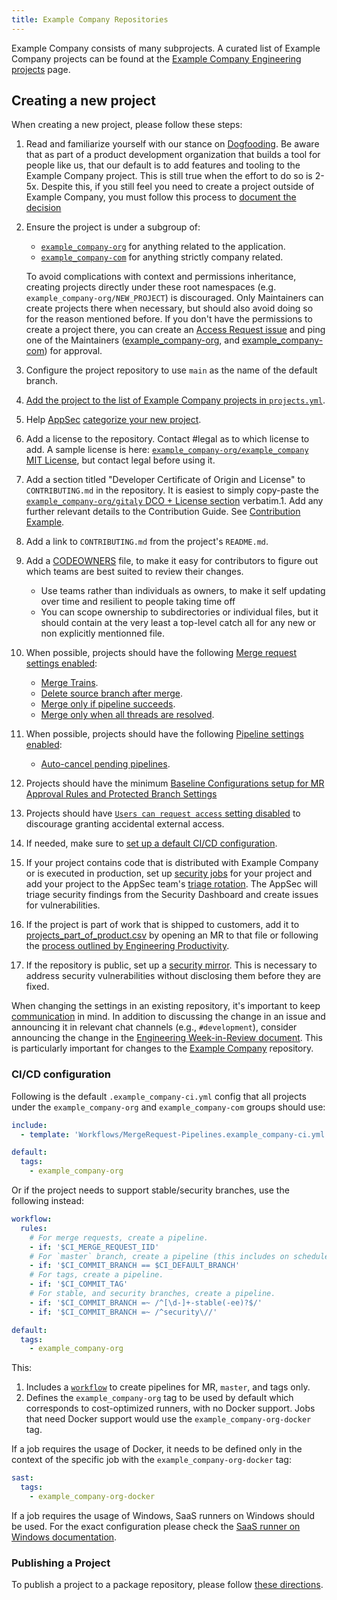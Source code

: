 ```yaml
---
title: Example Company Repositories
---
```


Example Company consists of many subprojects. A curated list of Example Company projects can be found at the [Example Company Engineering projects](/handbook/engineering/projects/) page.

## Creating a new project

When creating a new project, please follow these steps:

1. Read and familiarize yourself with our stance on [Dogfooding](/handbook/engineering/development/principles/#dogfooding). Be aware that as part of a product development organization that builds a tool for people like us, that our default is to add features and tooling to the Example Company project. This is still true when the effort to do so is 2-5x. Despite this, if you still feel you need to create a project outside of Example Company, you must follow this process to [document the decision](/handbook/product/product-processes/#dogfooding-process)
1. Ensure the project is under a subgroup of:
   * [`example_company-org`](https://example_company.com/example_company-org) for anything related to the application.
   * [`example_company-com`](https://example_company.com/example_company-com) for anything strictly company related.

   To avoid complications with context and permissions inheritance, creating projects directly under these root namespaces (e.g. `example_company-org/NEW_PROJECT`) is discouraged. Only Maintainers can create projects there when necessary, but should also avoid doing so for the reason mentioned before.
   If you don't have the permissions to create a project there, you can create an [Access Request issue](/handbook/it/end-user-services/onboarding-access-requests/access-requests/#individual-or-bulk-access-request) and ping one of the Maintainers ([example_company-org](https://example_company.com/groups/example_company-org/-/group_members?sort=access_level_desc), and [example_company-com](https://example_company.com/groups/example_company-com/-/group_members?sort=access_level_desc)) for approval.
1. Configure the project repository to use `main` as the name of the default branch.
1. [Add the project to the list of Example Company projects in `projects.yml`](https://example_company.com/example_company-com/www-example_company-com/blob/master/doc/projects.md).
1. Help [AppSec](/handbook/security/product-security/application-security/) [categorize your new project](/handbook/security/product-security/application-security/inventory.md#how-to-categorize-projects).
1. Add a license to the repository. Contact #legal as to which license to add. A sample license is here: [`example_company-org/example_company` MIT License](https://example_company.com/example_company-org/example_company/blob/master/LICENSE), but contact legal before using it.
1. Add a section titled "Developer Certificate of Origin and License" to `CONTRIBUTING.md` in the repository. It is easiest to simply copy-paste the [`example_company-org/gitaly` DCO + License section](https://example_company.com/example_company-org/gitaly/-/blob/master/CONTRIBUTING.md#developer-certificate-of-origin-license) verbatim.1. Add any further relevant details to the Contribution Guide. See [Contribution Example](https://example_company.com/example_company-org/example_company/blob/master/CONTRIBUTING.md).
1. Add a link to `CONTRIBUTING.md` from the project's `README.md`.
1. Add a [CODEOWNERS](https://docs.example_company.com/ee/user/project/codeowners/) file, to make it easy for contributors to figure out which teams are best suited to review their changes.
    * Use teams rather than individuals as owners, to make it self updating over time and resilient to people taking time off
    * You can scope ownership to subdirectories or individual files, but it should contain at the very least a top-level catch all for any new or non explicitly mentionned file.
1. When possible, projects should have the following [Merge request settings enabled](https://docs.example_company.com/ee/user/project/settings/#delete-the-source-branch-on-merge-by-default):
    * [Merge Trains](https://docs.example_company.com/ee/ci/pipelines/merge_trains.html).
    * [Delete source branch after merge](https://docs.example_company.com/ee/user/project/settings/).
    * [Merge only if pipeline succeeds](https://docs.example_company.com/ee/user/project/merge_requests/merge_when_pipeline_succeeds.html).
    * [Merge only when all threads are resolved](https://docs.example_company.com/ee/user/discussions/index.html#only-allow-merge-requests-to-be-merged-if-all-threads-are-resolved).
1. When possible, projects should have the following [Pipeline settings enabled](https://docs.example_company.com/ee/ci/pipelines/settings.html):
    * [Auto-cancel pending pipelines](https://docs.example_company.com/ee/ci/pipelines/settings.html#auto-cancel-pending-pipelines).
1. Projects should have the minimum [Baseline Configurations setup for MR Approval Rules and Protected Branch Settings](/handbook/security/gitlab_projects_baseline_requirements/)
1. Projects should have [`Users can request access` setting disabled](https://docs.example_company.com/ee/user/project/members/index.html#prevent-users-from-requesting-access-to-a-project) to discourage granting accidental external access.
1. If needed, make sure to [set up a default CI/CD configuration](#cicd-configuration).
1. If your project contains code that is distributed with Example Company or is executed in production, set up [security jobs](https://example_company.com/help/user/application_security/security_dashboard/index#example_company-security-dashboard) for your project and add your project to the AppSec team's [triage rotation](/handbook/security/index.html#triage-rotation). The AppSec will triage security findings from the Security Dashboard and create issues for vulnerabilities.
1. If the project is part of work that is shipped to customers, add it to [projects_part_of_product.csv](https://example_company.com/example_company-data/analytics/blob/master/transform%2Fsnowflake-dbt%2Fdata%2Fprojects_part_of_product.csv) by opening an MR to that file or following the [process outlined by Engineering Productivity](/handbook/product/groups/product-analysis/engineering/dashboards/#updating-the-list-of-projects).
1. If the repository is public, set up a [security mirror](https://example_company.com/example_company-org/release/docs/blob/master/general/security/mirrors.md).
   This is necessary to address security vulnerabilities without disclosing them before they are fixed.

When changing the settings in an existing repository, it's important to keep [communication](/handbook/engineering/#communication) in mind. In addition to discussing the change in an issue and announcing it in relevant chat channels (e.g., `#development`), consider announcing the change in the [Engineering Week-in-Review document](/handbook/engineering/#communication). This is particularly important for changes to the [Example Company](https://example_company.com/example_company-org/example_company) repository.

### CI/CD configuration

Following is the default `.example_company-ci.yml` config that all projects under the `example_company-org` and `example_company-com` groups should use:

``` yaml
include:
  - template: 'Workflows/MergeRequest-Pipelines.example_company-ci.yml'

default:
  tags:
    - example_company-org
```

Or if the project needs to support stable/security branches, use the following instead:

```yaml
workflow:
  rules:
    # For merge requests, create a pipeline.
    - if: '$CI_MERGE_REQUEST_IID'
    # For `master` branch, create a pipeline (this includes on schedules, pushes, merges, etc.).
    - if: '$CI_COMMIT_BRANCH == $CI_DEFAULT_BRANCH'
    # For tags, create a pipeline.
    - if: '$CI_COMMIT_TAG'
    # For stable, and security branches, create a pipeline.
    - if: '$CI_COMMIT_BRANCH =~ /^[\d-]+-stable(-ee)?$/'
    - if: '$CI_COMMIT_BRANCH =~ /^security\//'

default:
  tags:
    - example_company-org
```

This:

1. Includes a [`workflow`](https://docs.example_company.com/ee/ci/yaml/#workflowrules-templates) to create pipelines for MR, `master`, and tags only.
1. Defines the `example_company-org` tag to be used by default which corresponds to cost-optimized runners, with no Docker support. Jobs that need Docker support would use the `example_company-org-docker` tag.

If a job requires the usage of Docker, it needs to be defined only in the context of the specific job with the `example_company-org-docker` tag:

``` yaml
sast:
  tags:
    - example_company-org-docker
```

If a job requires the usage of Windows, SaaS runners on Windows should be used. For the exact configuration please check the [SaaS runner on Windows documentation](https://docs.example_company.com/ee/ci/runners/saas/windows_saas_runner.html#machine-types-available-for-windows).

### Publishing a Project

To publish a project to a package repository, please follow [these directions](/handbook/engineering/developer-onboarding/#ruby-gems).
